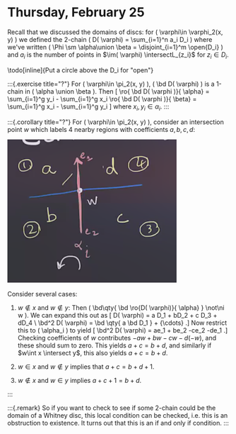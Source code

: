 # Thursday, February 25

Recall that we discussed the domains of discs: for \( \varphi\in \varphi_2(x, y) \) we defined the 2-chain \( D( \varphi) = \sum_{i=1}^n a_i D_i \) where we've written \( \Phi \sm \alpha\union \beta = \disjoint_{i=1}^m \open{D_i} \) and $a_i$ is the number of points in $\im( \varphi) \intersectL_{z_i}$ for $z_i \in D_i$.

\todo[inline]{Put a circle above the D_i for "open"}


:::{.exercise title="?"}
For \( \varphi\in \pi_2(x, y) \), \( \bd D( \varphi) \) is a 1-chain in \( \alpha \union \beta \).
Then 
\[ 
\ro{ \bd D( \varphi )}{ \alpha} = \sum_{i=1}^g y_i - \sum_{i=1}^g x_i 
\ro{ \bd D( \varphi )}{ \beta} = \sum_{i=1}^g x_i - \sum_{i=1}^g y_i 
\]
where $x_i, y_i \in \alpha_i$.
:::


:::{.corollary title="?"}
For \( \varphi\in \pi_2(x, y) \), consider an intersection point $w$ which labels 4 nearby regions with coefficients $a,b,c,d$:

![image_2021-02-25-11-28-01](figures/image_2021-02-25-11-28-01.png)

Consider several cases:

1. $w\not\in x$ and $w\not\in y$:
  Then \( \bd\qty{ \bd \ro{D( \varphi)}{ \alpha} } \not\ni w  \).
  We can expand this out as 
  \[
  D( \varphi) = a D_1 + bD_2 + c D_3 + dD_4 \\
  \bd^2 D( \varphi) = \bd \qty{ a \bd D_1 } + {\cdots} 
  .\]
  Now restrict this to \( \alpha_i \) to yield
  \[
  \bd^2 D( \varphi) = ae_1 + be_2 -ce_2 -de_1
  .\]
  Checking coefficients of $w$ contributes $-aw + bw - cw -d(-w)$, and these should sum to zero.
  This yields $a+c = b+d$, and similarly if $w\int x \intersect y$, this also yields $a+c = b+d$.


2. $w\in x$ and $w\not \in y$ implies that $a+c = b +d +1$.

3. $w\not\in x$ and $w\in y$ implies $a+c+1 = b+d$.

:::


:::{.remark}
So if you want to check to see if some 2-chain could be the domain of a Whitney disc, this local condition can be checked, i.e. this is an obstruction to existence.
It turns out that this is an if and only if condition.
:::



